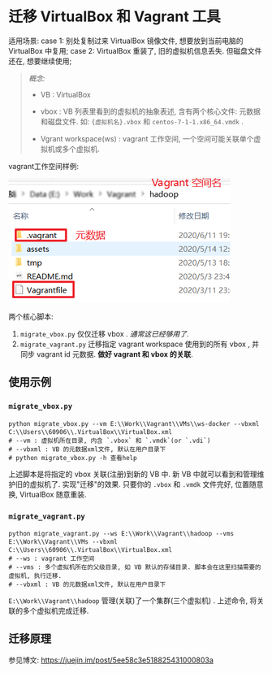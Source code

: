 # 迁移 VirtualBox 和 Vagrant 工具
适用场景:
case 1: 别处复制过来 VirtualBox 镜像文件, 想要放到当前电脑的 VirtualBox 中复用;
case 2: VirtualBox 重装了, 旧的虚拟机信息丢失. 但磁盘文件还在, 想要继续使用;


> *概念:*
>
> - VB : VirtualBox
>
> - vbox : VB 列表里看到的虚拟机的抽象表述, 含有两个核心文件: 元数据和磁盘文件. 如: `{虚拟机名}.vbox` 和 `centos-7-1-1.x86_64.vmdk` .
>
> - Vgrant workspace(ws) : vagrant 工作空间, 一个空间可能关联单个虚拟机或多个虚拟机.


vagrant工作空间样例:

![](assets/5ee729e6.png)


两个核心脚本:
1. `migrate_vbox.py` 仅仅迁移 vbox . _通常这已经够用了_.
2. `migrate_vagrant.py` 迁移指定 vagrant workspace 使用到的所有 vbox , 并同步 vagrant id 元数据. **做好 vagrant 和 vbox 的关联**.


## 使用示例

### `migrate_vbox.py`

```
python migrate_vbox.py --vm E:\\Work\\Vagrant\\VMs\\ws-docker --vbxml C:\\Users\\60906\\.VirtualBox\\VirtualBox.xml
# --vm : 虚拟机所在目录, 内含 `.vbox` 和 `.vmdk`(or `.vdi`)
# --vbxml : VB 的元数据xml文件, 默认在用户目录下
# python migrate_vbox.py -h 查看help
```
上述脚本是将指定的 vbox 关联(注册)到新的 VB 中. 新 VB 中就可以看到和管理维护旧的虚拟机了. 实现"迁移"的效果.
只要你的 `.vbox` 和 `.vmdk` 文件完好, 位置随意换, VirtualBox 随意重装.

### `migrate_vagrant.py`

```
python migrate_vagrant.py --ws E:\\Work\\Vagrant\\hadoop --vms E:\\Work\\Vagrant\\VMs --vbxml C:\\Users\\60906\\.VirtualBox\\VirtualBox.xml 
# --ws : vagrant 工作空间
# --vms : 多个虚拟机所在的父级目录, 如 VB 默认的存储目录. 脚本会在这里扫描需要的虚拟机, 执行迁移.
# --vbxml : VB 的元数据xml文件, 默认在用户目录下
```
`E:\\Work\\Vagrant\\hadoop` 管理(关联)了一个集群(三个虚拟机) . 上述命令, 将关联的多个虚拟机完成迁移.


## 迁移原理

参见博文: https://juejin.im/post/5ee58c3e518825431000803a
